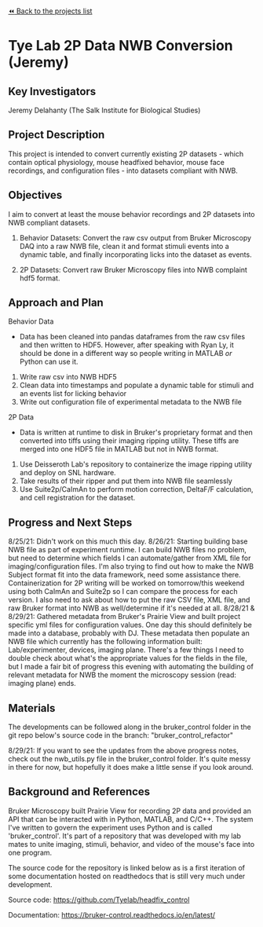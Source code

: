 [:rewind: Back to the projects list](../../README.md#ProjectsList)

<!-- For information on how to write GitHub .md files see https://guides.github.com/features/mastering-markdown/ -->

# Tye Lab 2P Data NWB Conversion (Jeremy)

## Key Investigators

Jeremy Delahanty (The Salk Institute for Biological Studies)

## Project Description

This project is intended to convert currently existing 2P datasets - which
contain optical physiology, mouse headfixed behavior, mouse face recordings,
and configuration files - into datasets compliant with NWB.

## Objectives

I aim to convert at least the mouse behavior recordings and 2P datasets into
NWB compliant datasets.

1. Behavior Datasets: Convert the raw csv output from Bruker Microscopy DAQ
into a raw NWB file, clean it and format stimuli events into a dynamic table,
and finally incorporating licks into the dataset as events.

1. 2P Datasets: Convert raw Bruker Microscopy files into NWB complaint hdf5
format.


## Approach and Plan

Behavior Data
  * Data has been cleaned into pandas dataframes from the raw csv files and
  then written to HDF5. However, after speaking with Ryan Ly, it should be
  done in a different way so people writing in MATLAB _or_ Python can use it.
  1. Write raw csv into NWB HDF5
  1. Clean data into timestamps and populate a dynamic table for stimuli and
  an events list for licking behavior
  1. Write out configuration file of experimental metadata to the NWB file

2P Data
  * Data is written at runtime to disk in Bruker's proprietary format and then
  converted into tiffs using their imaging ripping utility. These tiffs are
  merged into one HDF5 file in MATLAB but not in NWB format.
  1. Use Deisseroth Lab's repository to containerize the image ripping utility
  and deploy on SNL hardware.
  1. Take results of their ripper and put them into NWB file seamlessly
  1. Use Suite2p/CaImAn to perform motion correction, DeltaF/F
  calculation, and cell registration for the dataset.

## Progress and Next Steps

8/25/21: Didn't work on this much this day.
8/26/21: Starting building base NWB file as part of experiment runtime.
I can build NWB files no problem, but need to determine which fields
I can automate/gather from XML file for imaging/configuration files.
I'm also trying to find out how to make the NWB Subject format fit
into the data framework, need some assistance there. Containerization
for 2P writing will be worked on tomorrow/this weekend using both
CaImAn and Suite2p so I can compare the process for each version.
I also need to ask about how to put the raw CSV file, XML file, and
raw Bruker format into NWB as well/determine if it's needed at all.
8/28/21 & 8/29/21: Gathered metadata from Bruker's Prairie View and 
built project specific yml files for configuration values. One day
this should definitely be made into a database, probably with DJ.
These metadata then populate an NWB file which currently has the
following information built: Lab/experimenter, devices, imaging plane.
There's a few things I need to double check about what's the appropriate
values for the fields in the file, but I made a fair bit of progress
this evening with automating the building of relevant metadata for NWB
the moment the microscopy session (read: imaging plane) ends.

## Materials

The developments can be followed along in the bruker_control folder
in the git repo below's source code in the branch:
"bruker_control_refactor"

8/29/21: If you want to see the updates from the above progress notes,
check out the nwb_utils.py file in the bruker_control folder. It's
quite messy in there for now, but hopefully it does make a little
sense if you look around.

## Background and References

Bruker Microscopy built Prairie View for recording 2P data and provided an API
that can be interacted with in Python, MATLAB, and C/C++. The system I've
written to govern the experiment uses Python and is called 'bruker_control'.
It's part of a repository that was developed with my lab mates to unite
imaging, stimuli, behavior, and video of the mouse's face into one program.

The source code for the repository is linked below as is a first iteration of
some documentation hosted on readthedocs that is still very much under
development.

Source code: https://github.com/Tyelab/headfix_control

Documentation: https://bruker-control.readthedocs.io/en/latest/
